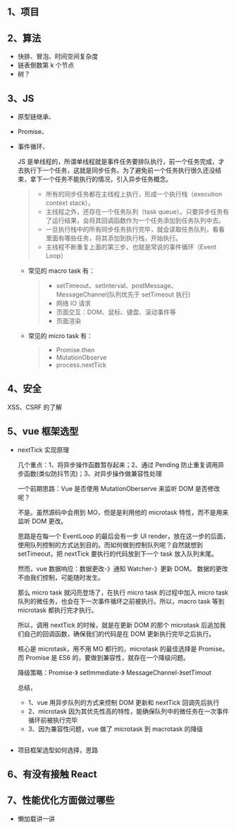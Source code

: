 ## 1、项目

## 2、算法

- 快排、冒泡、时间空间复杂度
- 链表倒数第 k 个节点
- 树？

## 3、JS

- 原型链继承、
- Promise、
- 事件循环、

  JS 是单线程的，所谓单线程就是事件任务要排队执行，前一个任务完成，才去执行下一个任务，这就是同步任务。为了避免前一个任务执行很久还没结束，拿下一个任务不能执行的情况，引入异步任务概念。

  > - 所有的同步任务都在主线程上执行，形成一个执行栈（execution context stack）。
  > - 主线程之外，还存在一个任务队列（task queue）。只要异步任务有了运行结果，会将其回调函数作为一个任务添加到任务队列中去。
  > - 一旦执行栈中的所有同步任务执行完毕，就会读取任务队列，看看里面有哪些任务，将其添加到执行栈，开始执行。
  > - 主线程不断重复上面的第三步。也就是常说的事件循环（Event Loop）

  - 常见的 macro task 有：

    > - setTimeout、setInterval、postMessage、MessageChannel(队列优先于 setTimeout 执行)
    > - 网络 IO 请求
    > - 页面交互：DOM、鼠标、键盘、滚动事件等
    > - 页面渲染

  - 常见的 micro task 有：
    > - Promise.then
    > - MutationObserve
    > - process.nextTick

## 4、安全

XSS、CSRF 的了解

## 5、vue 框架选型

- nextTick 实现原理

  几个重点：1、将异步操作函数暂存起来；2、通过 Pending 防止重复调用异步函数(类似防抖节流)；3、对异步操作做兼容性处理

  一个前期思路：Vue 是否使用 MutationOberserve 来监听 DOM 是否修改呢？

  不是。虽然源码中会用到 MO，但是是利用他的 microtask 特性，而不是用来监听 DOM 更改。

  思路是在每一个 EventLoop 的最后会有一步 UI render，放在这一步的后面，使用队列控制的方式达到目的。而如何做到控制队列呢？自然就想到 setTimeout，把 nextTick 要执行的代码放到下一个 task 放入队列末尾。

  然而，vue 数据响应：数据更改-》通知 Watcher-》更新 DOM。 数据的更改不由我们控制，可能随时发生。

  那么 micro task 就闪亮登场了，在执行 micro task 的过程中加入 micro task 队列的微任务，也会在下一次事件循环之前被执行。所以，macro task 等到 microtask 都执行完才执行。

  所以，调用 nextTick 的时候，就是在更新 DOM 的那个 microtask 后追加我们自己的回调函数，确保我们的代码是在 DOM 更新执行完毕之后执行。

  核心是 microtask，用不用 MO 都行的，microtask 的最佳选择是 Promise。而 Promise 是 ES6 的，要做到兼容性，就存在一个降级问题。

  降级策略：Promise-》 setImmediate-》 MessageChannel-》setTimout

  总结，

  - 1、vue 用异步队列的方式来控制 DOM 更新和 nextTick 回调先后执行
  - 2、microtask 因为其优先性高的特性，能确保队列中的微任务在一次事件循环前被执行完毕
  - 3、因为兼容性问题，vue 做了 microtask 到 macrotask 的降级

  ```js

  ```

- 项目框架选型如何选择，思路

## 6、有没有接触 React

## 7、性能优化方面做过哪些

- 懒加载讲一讲
